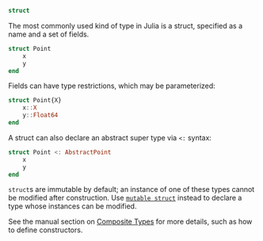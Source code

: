 ```julia
struct
```

The most commonly used kind of type in Julia is a struct, specified as a name and a set of fields.

```julia
struct Point
    x
    y
end
```

Fields can have type restrictions, which may be parameterized:

```julia
struct Point{X}
    x::X
    y::Float64
end
```

A struct can also declare an abstract super type via `<:` syntax:

```julia
struct Point <: AbstractPoint
    x
    y
end
```

`struct`s are immutable by default; an instance of one of these types cannot be modified after construction. Use [`mutable struct`](@ref) instead to declare a type whose instances can be modified.

See the manual section on [Composite Types](@ref) for more details, such as how to define constructors.
